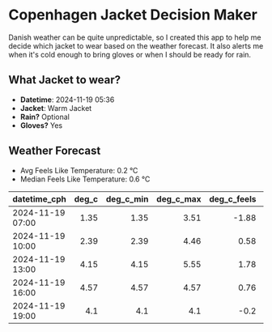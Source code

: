
# Copenhagen Jacket Decision Maker

Danish weather can be quite unpredictable, so I created this app to help me decide which jacket to wear based on the weather forecast. 
It also alerts me when it's cold enough to bring gloves or when I should be ready for rain.

## What Jacket to wear?

- **Datetime**: 2024-11-19 05:36
- **Jacket**: Warm Jacket
- **Rain?** Optional
- **Gloves?** Yes

## Weather Forecast
- Avg Feels Like Temperature: 0.2 °C
- Median Feels Like Temperature: 0.6 °C

| datetime_cph     |   deg_c |   deg_c_min |   deg_c_max |   deg_c_feels | weather   | wind   | rain   |
|:-----------------|--------:|------------:|------------:|--------------:|:----------|:-------|:-------|
| 2024-11-19 07:00 |    1.35 |        1.35 |        3.51 |         -1.88 | Clouds    | Low    | None   |
| 2024-11-19 10:00 |    2.39 |        2.39 |        4.46 |          0.58 | Clouds    | Low    | None   |
| 2024-11-19 13:00 |    4.15 |        4.15 |        5.55 |          1.78 | Clouds    | Low    | None   |
| 2024-11-19 16:00 |    4.57 |        4.57 |        4.57 |          0.76 | Rain      | Medium | Low    |
| 2024-11-19 19:00 |    4.1  |        4.1  |        4.1  |         -0.2  | Snow      | Medium | None   |
        